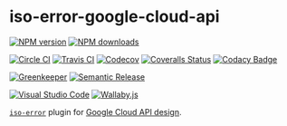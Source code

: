 # iso-error-google-cloud-api

[![NPM version][npm-image]][npm-url]
[![NPM downloads][downloads-image]][downloads-url]

[![Circle CI][circleci-image]][circleci-url]
[![Travis CI][travis-image]][travis-url]
[![Codecov][codecov-image]][codecov-url]
[![Coveralls Status][coveralls-image]][coveralls-url]
[![Codacy Badge][codacy-image]][codacy-url]

[![Greenkeeper][greenkeeper-image]][greenkeeper-url]
[![Semantic Release][semantic-release-image]][semantic-release-url]

[![Visual Studio Code][vscode-image]][vscode-url]
[![Wallaby.js][wallaby-image]][wallaby-url]

[`iso-error`](https://github.com/unional/iso-error) plugin for [Google Cloud API design](https://cloud.google.com/apis/design/).


[circleci-image]: https://circleci.com/gh/unional/iso-error-google-cloud-api/tree/master.svg?style=shield
[circleci-url]: https://circleci.com/gh/unional/iso-error-google-cloud-api/tree/master
[codacy-image]: https://api.codacy.com/project/badge/Grade/569e678c65cf4481a172aaeb83b41aef
[codacy-url]: https://www.codacy.com/app/homawong/iso-error-google-cloud-api?utm_source=github.com&amp;utm_medium=referral&amp;utm_content=unional/iso-error-google-cloud-api&amp;utm_campaign=Badge_Grade
[codecov-image]: https://codecov.io/gh/unional/iso-error-google-cloud-api/branch/master/graph/badge.svg
[codecov-url]: https://codecov.io/gh/unional/iso-error-google-cloud-api
[coveralls-image]: https://coveralls.io/repos/github/unional/iso-error-google-cloud-api/badge.svg?branch=master
[coveralls-url]: https://coveralls.io/github/unional/iso-error-google-cloud-api?branch=master
[downloads-image]: https://img.shields.io/npm/dm/iso-error-google-cloud-api.svg?style=flat
[downloads-url]: https://npmjs.org/package/iso-error-google-cloud-api
[greenkeeper-image]: https://badges.greenkeeper.io/unional/iso-error-google-cloud-api.svg
[greenkeeper-url]: https://greenkeeper.io/
[npm-image]: https://img.shields.io/npm/v/iso-error-google-cloud-api.svg?style=flat
[npm-url]: https://npmjs.org/package/iso-error-google-cloud-api
[semantic-release-image]: https://img.shields.io/badge/%20%20%F0%9F%93%A6%F0%9F%9A%80-semantic--release-e10079.svg
[semantic-release-url]: https://github.com/semantic-release/semantic-release
[travis-image]: https://travis-ci.com/unional/iso-error-google-cloud-api.svg?branch=master
[travis-url]: https://travis-ci.com/unional/iso-error-google-cloud-api?branch=master
[vscode-image]: https://img.shields.io/badge/vscode-ready-green.svg
[vscode-url]: https://code.visualstudio.com/
[wallaby-image]: https://img.shields.io/badge/wallaby.js-configured-green.svg
[wallaby-url]: https://wallabyjs.com
